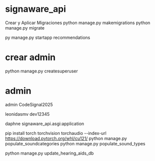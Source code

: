 # signaware_api

Crear y Aplicar Migraciones 
python manage.py makemigrations 
python manage.py migrate 

py manage.py startapp recommendations
# crear admin

python manage.py createsuperuser

# admin

admin
CodeSignal2025

leonidasmv
dev12345

daphne signaware_api.asgi:application


pip install torch torchvision torchaudio --index-url https://download.pytorch.org/whl/cu121/
python manage.py populate_soundcategories
python manage.py populate_sound_types


python manage.py update_hearing_aids_db